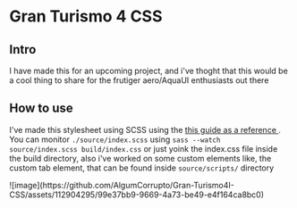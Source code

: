 <h1>Gran Turismo 4 CSS</h1>
<h2>Intro</h2>
<p>I have made this for an upcoming project, and i've thoght that this would be a cool thing to share for the frutiger aero/AquaUI enthusiasts out there</p>
<h2>How to use</h2>
<p>I've made this stylesheet using SCSS using the <a href="https://blog.logrocket.com/the-definitive-guide-to-scss"/> this guide as a reference </a>. You can monitor <code>./source/index.scss</code> 
using <code>sass --watch source/index.scss build/index.css</code> or just yoink the index.css file inside the build directory, also i've worked on some custom elements like, the custom tab element, that can be found inside <code>source/scripts/</code> directory
</p>
![image](https://github.com/AlgumCorrupto/Gran-Turismo4I-CSS/assets/112904295/99e37bb9-9669-4a73-be49-e4f164ca8bc0)

